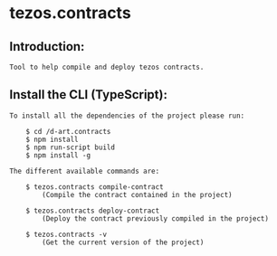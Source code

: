 # tezos.contracts

## Introduction:

    Tool to help compile and deploy tezos contracts.

## Install the CLI (TypeScript):

    To install all the dependencies of the project please run:
        
        $ cd /d-art.contracts 
        $ npm install
        $ npm run-script build
        $ npm install -g
            
    The different available commands are:

        $ tezos.contracts compile-contract
            (Compile the contract contained in the project)

        $ tezos.contracts deploy-contract
            (Deploy the contract previously compiled in the project)

        $ tezos.contracts -v
            (Get the current version of the project)
